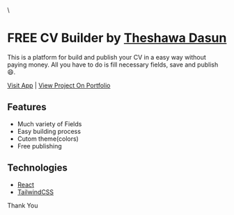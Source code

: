 \
#  FREE CV Builder  by [Theshawa Dasun](https://theshawa.cf/)



This is a platform for build and publish your CV in a easy way without paying money. All you have to do is fill necessary fields, save and publish 😄.




[Visit App](https://free-cvbuilder.web.app/)  |  [View Project On Portfolio](https://www.theshawa.cf/portfolio/free-cv-builder)



## Features

- Much variety of Fields
- Easy building process
- Cutom theme(colors)
- Free publishing



## Technologies

- [React](https://reactjs.org/)
- [TailwindCSS](https://tailwindcss.com/)





Thank You
